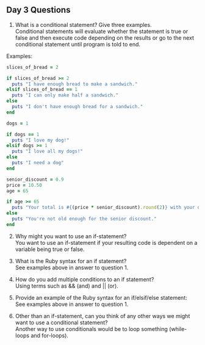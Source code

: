 ## Day 3 Questions

1. What is a conditional statement? Give three examples.  
Conditional statements will evaluate whether the statement is true or false and then execute code depending on the results or go to the next conditional statement until program is told to end.

Examples:
```ruby
slices_of_bread = 2

if slices_of_bread >= 2
  puts "I have enough bread to make a sandwich."
elsif slices_of_bread == 1
  puts "I can only make half a sandwich."
else
  puts "I don't have enough bread for a sandwich."
end
```

```ruby
dogs = 1

if dogs == 1
  puts "I love my dog!"
elsif dogs >= 1
  puts "I love all my dogs!"
else
  puts "I need a dog"
end
```

```ruby
senior_discount = 0.9
price = 10.50
age = 65

if age >= 65
  puts "Your total is #{(price * senior_discount).round(2)} with your discount!"
else
  puts "You're not old enough for the senior discount."
end
```

2. Why might you want to use an if-statement?  
You want to use an if-statement if your resulting code is dependent on a variable being true or false.

3. What is the Ruby syntax for an if statement?  
See examples above in answer to question 1.

4. How do you add multiple conditions to an if statement?  
Using terms such as && (and) and || (or).

5. Provide an example of the Ruby syntax for an if/elsif/else statement:    
See examples above in answer to question 1.

6. Other than an if-statement, can you think of any other ways we might want to use a conditional statement?  
Another way to use conditionals would be to loop something (while-loops and for-loops).  
